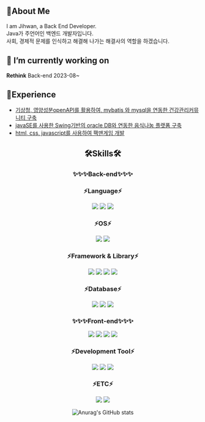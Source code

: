 ## 🚀About Me
I am Jihwan, a Back End Developer. <br>
Java가 주언어인 백엔드 개발자입니다. <br>
사회, 경제적 문제를 인식하고 해결해 나가는 해결사의 역할을 하겠습니다.

## 🔭 I’m currently working on
<b>Rethink</b> Back-end 2023-08~

## 🤖Experience
- [기상청, 영양성분openAPI를 활용하여, mybatis 와 mysql을 연동한 건강관리커뮤니티 구축](https://github.com/lukejihwan/Bodybuddy_project)
- [javaSE를 사용한 Swing기반의 oracle DB와 연동한 음식나눔 플랫폼 구축](https://github.com/lukejihwan/foodSharing_platform-project)
- [html, css, javascript를 사용하여 팩맨게임 개발](https://github.com/lukejihwan/pac-man-project)

<div align=center>
  
## 🛠️Skills🛠️

### ✨✨✨Back-end✨✨✨

### ⚡Language⚡
<img src="https://img.shields.io/badge/java-F37C20?style=for-the-badge&logo=coffeescript&logoColor=white"> <img src="https://img.shields.io/badge/javascript-F7DF1E?style=for-the-badge&logo=javascript&logoColor=white"> <img src="https://img.shields.io/badge/php-777BB4?style=for-the-badge&logo=php&logoColor=white">

### ⚡OS⚡
<img src="https://img.shields.io/badge/windows-0078d6?style=for-the-badge&logo=windows&logoColor=white"> <img src="https://img.shields.io/badge/linux-F7DF1E?style=for-the-badge&logo=linux&logoColor=white">

### ⚡Framework & Library⚡
<img src="https://img.shields.io/badge/spring-6DB33F?style=for-the-badge&logo=spring&logoColor=white"> <img src="https://img.shields.io/badge/mybatis-ff9900?style=for-the-badge&logo=amazonecs&logoColor=white"> <img src="https://img.shields.io/badge/hibernate-59666c?style=for-the-badge&logo=hibernate&logoColor=white">
<img src="https://img.shields.io/badge/springboot-6DB33F?style=for-the-badge&logo=spring&logoColor=white">

### ⚡Database⚡
<img src="https://img.shields.io/badge/mysql-4479A1?style=for-the-badge&logo=mysql&logoColor=white"> <img src="https://img.shields.io/badge/oracle-f80000?style=for-the-badge&logo=Oracle&logoColor=white"> <img src="https://img.shields.io/badge/PostgreSQL-4169E1?style=for-the-badge&logo=PostgreSQL&logoColor=white">

### ✨✨✨Front-end✨✨✨
<img src="https://img.shields.io/badge/html5-E34F26?style=for-the-badge&logo=html5&logoColor=white"> <img src="https://img.shields.io/badge/css3-1572b6?style=for-the-badge&logo=css3&logoColor=white"> <img src="https://img.shields.io/badge/vue.js-4FC08D?style=for-the-badge&logo=vuedotjs&logoColor=white"> <img src="https://img.shields.io/badge/jquery-0769AD?style=for-the-badge&logo=jquery&logoColor=white">

### ⚡Development Tool⚡
<img src="https://img.shields.io/badge/intellij-000000?style=for-the-badge&logo=intellijidea&logoColor=white"> <img src="https://img.shields.io/badge/eclipse-2c2255?style=for-the-badge&logo=eclipseide&logoColor=white"> <img src="https://img.shields.io/badge/visualstudiocode-007acc?style=for-the-badge&logo=visualstudiocode&logoColor=white">

### ⚡ETC⚡
<img src="https://img.shields.io/badge/git-F05032?style=for-the-badge&logo=git&logoColor=white"> <img src="https://img.shields.io/badge/github-181717?style=for-the-badge&logo=github&logoColor=white">
</div>

<div align=center>
  
![Anurag's GitHub stats](https://github-readme-stats.vercel.app/api?username=lukejihwan&show_icons=true&theme=radical)

</div>
<!--
**lukejihwan/lukejihwan** is a ✨ _special_ ✨ repository because its `README.md` (this file) appears on your GitHub profile.

Here are some ideas to get you started:

- 🔭 I’m currently working on ...
- 🌱 I’m currently learning ...
- 👯 I’m looking to collaborate on ...
- 🤔 I’m looking for help with ...
- 💬 Ask me about ...
- 📫 How to reach me: ...
- 😄 Pronouns: ...
- ⚡ Fun fact: ...
-->
